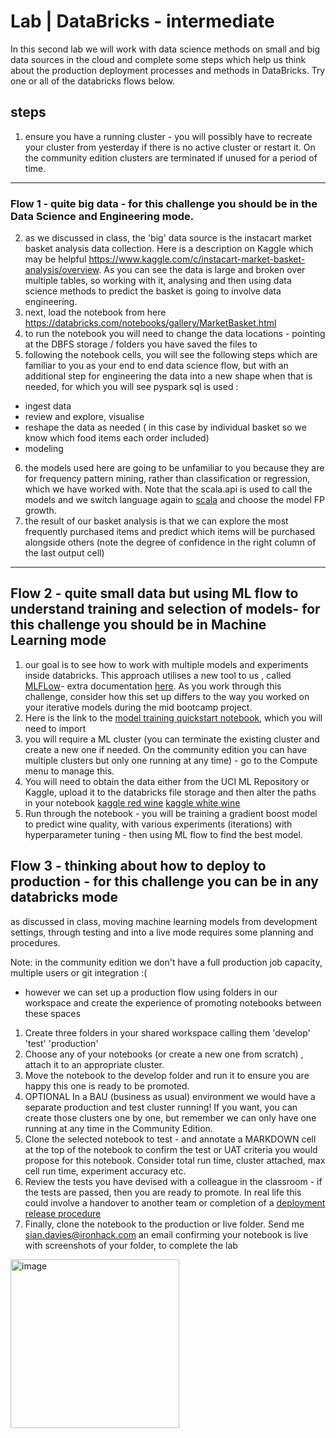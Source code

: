 

# Lab | DataBricks - intermediate

In this second lab we will work with data science methods on small and big data sources in the cloud and complete some steps which help us think about the production deployment processes and methods in DataBricks. Try one or all of the databricks flows below.



## steps 

1) ensure you have a running cluster - you will possibly have to recreate your cluster from yesterday if there is no active cluster or restart it. On the community edition clusters are terminated if unused for a period of time. 

---------
### Flow 1 - quite big data - for this challenge you should be in the Data Science and Engineering mode.

2) as we discussed in class, the 'big' data source is the instacart market basket analysis data collection. Here is a description on Kaggle which may be helpful https://www.kaggle.com/c/instacart-market-basket-analysis/overview. As you can see the data is large and broken over multiple tables, so working with it, analysing and then using data science methods to predict the basket is going to involve data engineering. 
3) next, load the notebook from here https://databricks.com/notebooks/gallery/MarketBasket.html
4) to run the notebook you will need to change the data locations - pointing at the DBFS storage / folders you have saved the files to
5) following the notebook cells, you will see the following steps which are familiar to you as your end to end data science flow, but with an additional step for engineering the data into a new shape when that is needed, for which you will see pyspark sql is used  : 
- ingest data 
- review and explore, visualise 
- reshape the data as needed ( in this case by individual basket so we know which food items each order included)
- modeling 
6) the models used here are going to be unfamiliar to you because they are for frequency pattern mining, rather than classification or regression, which we have worked with. Note that the scala.api is used to call the models and we switch language again to [scala](https://www.scala-lang.org/) and choose the model FP growth. 
7) the result of our basket analysis is that we can explore the most frequently purchased items and predict which items will be purchased alongside others (note the degree of confidence in the right column of the last output cell) 


-------------

## Flow 2 - quite small data but using ML flow to understand training and selection of models- for this challenge you should be in Machine Learning mode

1) our goal is to see how to work with multiple models and experiments inside databricks. This approach utilises a new tool to us , called [MLFLow](https://www.mlflow.org/)- extra documentation [here](https://docs.databricks.com/applications/mlflow/index.html). As you work through this challenge, consider how this set up differs to the way you worked on your iterative models during the mid bootcamp project.  
2) Here is the link to the [model training quickstart notebook](https://docs.databricks.com/applications/machine-learning/train-model/ml-quickstart.html), which you will need to import 
3) you will require a ML cluster (you can terminate the existing cluster and create a new one if needed. On the community edition you can have multiple clusters but only one running at any time) - go to the Compute menu to manage this. 
4) You will need to obtain the data either from the UCI ML Repository or Kaggle, upload it to the databricks file storage and then alter the paths in your notebook
[kaggle red wine](https://www.kaggle.com/uciml/red-wine-quality-cortez-et-al-2009)
[kaggle white wine](https://www.kaggle.com/piyushagni5/white-wine-quality)
6) Run through the notebook - you will be training a gradient boost model to predict wine quality, with various experiments (iterations) with hyperparameter tuning - then using ML flow to find the best model. 


## Flow 3 - thinking about how to deploy to production - for this challenge you can be in any databricks mode

as discussed in class, moving machine learning models from development settings, through testing and into a live mode requires some planning and procedures. 

Note:  in the community edition we don't have a full production job capacity, multiple users or git integration :( 
- however we can set up a production flow using folders in our workspace and create the experience of promoting notebooks between these spaces  

1) Create three folders in your shared workspace calling them 'develop' 'test' 'production'
2) Choose any of your notebooks (or create a new one from scratch) , attach it to an appropriate cluster.
3) Move the notebook to the develop folder and run it to ensure you are happy this one is ready to be promoted.
4) OPTIONAL In a BAU (business as usual) environment we would have a separate production and test cluster running! If you want, you can create those clusters one by one, but remember we can only have one running at any time in the Community Edition. 
5) Clone the selected notebook to test - and annotate a MARKDOWN cell at the top of the notebook to confirm the test or UAT criteria you would propose for this notebook. Consider total run time, cluster attached, max cell run time, experiment accuracy etc. 
6)  Review the tests you have devised with a colleague in the classroom - if the tests are passed, then you are ready to promote. In real life this could involve a handover to another team or completion of a [deployment release procedure](https://www.lucidchart.com/blog/release-management-process)
7)  Finally, clone the notebook to the production or live folder. Send me sian.davies@ironhack.com an email confirming your notebook is live with screenshots of your folder, to complete the lab 

<img width="270" alt="image" src="https://user-images.githubusercontent.com/71644535/155672848-f1016cb8-f814-4d94-a2f1-f796e2a1d570.png">



